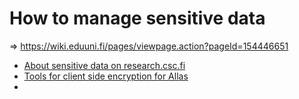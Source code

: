 # How to manage sensitive data

=> https://wiki.eduuni.fi/pages/viewpage.action?pageId=154446651

 - [About sensitive data on research.csc.fi](https://research.csc.fi/sensitive-data)
 - [Tools for client side encryption for Allas](../Allas/allas_encryption/)
 - 
